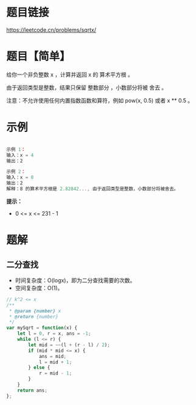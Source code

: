 
# 题目链接

https://leetcode.cn/problems/sqrtx/

# 题目【简单】

给你一个非负整数 x ，计算并返回 x 的 算术平方根 。

由于返回类型是整数，结果只保留 整数部分 ，小数部分将被 舍去 。

注意：不允许使用任何内置指数函数和算符，例如 pow(x, 0.5) 或者 x ** 0.5 。

# 示例

```js

示例 1：
输入：x = 4
输出：2

示例 2：
输入：x = 8
输出：2
解释：8 的算术平方根是 2.82842..., 由于返回类型是整数，小数部分将被舍去。

```

**提示：**

- 0 <= x <= 231 - 1

# 题解

## 二分查找

- 时间复杂度：O(log⁡x)，即为二分查找需要的次数。
- 空间复杂度：O(1)。

```js
// k^2 <= x
/**
 * @param {number} x
 * @return {number}
 */
var mySqrt = function(x) {
    let l = 0, r = x, ans = -1;
    while (l <= r) {
        let mid = ~~(l + (r - l) / 2);
        if (mid * mid <= x) {
            ans = mid;
            l = mid + 1;
        } else {
            r = mid - 1;
        }
    }
    return ans;
};
```
